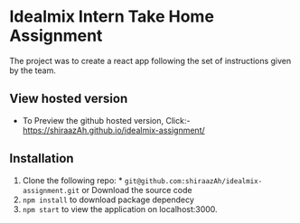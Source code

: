 # Idealmix Intern Take Home Assignment
  The project was to create a react app following the set of instructions given by the team. 
## View hosted version
  - To Preview the github hosted version, Click:- https://shiraazAh.github.io/idealmix-assignment/ 
## Installation
  1. Clone the following repo:
    * `git@github.com:shiraazAh/idealmix-assignment.git` or Download the source code
  2. `npm install` to download package dependecy
  3. `npm start` to view the application on localhost:3000. 
   
